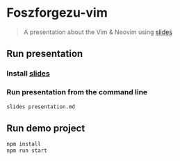 # Foszforgezu-vim

> A presentation about the Vim & Neovim using [slides](https://github.com/maaslalani/slides)

## Run presentation

### Install [slides](https://github.com/maaslalani/slides)

### Run presentation from the command line

```bash
slides presentation.md
```

## Run demo project

```bash
npm install
npm run start
```

